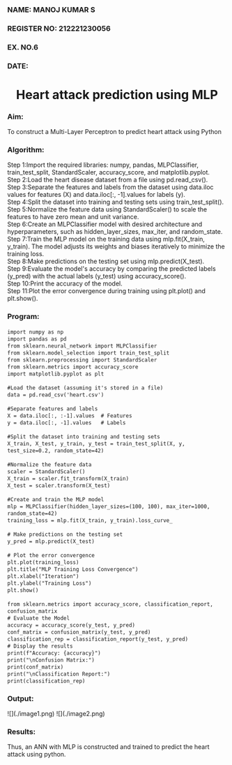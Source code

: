 <H3>NAME: MANOJ KUMAR S</H3>
<H3>REGISTER NO: 212221230056</H3>
<H3>EX. NO.6</H3>
<H3>DATE:</H3>
<H1 ALIGN =CENTER>Heart attack prediction using MLP</H1>
<H3>Aim:</H3>  To construct a  Multi-Layer Perceptron to predict heart attack using Python
<H3>Algorithm:</H3>
Step 1:Import the required libraries: numpy, pandas, MLPClassifier, train_test_split, StandardScaler, accuracy_score, and matplotlib.pyplot.<BR>
Step 2:Load the heart disease dataset from a file using pd.read_csv().<BR>
Step 3:Separate the features and labels from the dataset using data.iloc values for features (X) and data.iloc[:, -1].values for labels (y).<BR>
Step 4:Split the dataset into training and testing sets using train_test_split().<BR>
Step 5:Normalize the feature data using StandardScaler() to scale the features to have zero mean and unit variance.<BR>
Step 6:Create an MLPClassifier model with desired architecture and hyperparameters, such as hidden_layer_sizes, max_iter, and random_state.<BR>
Step 7:Train the MLP model on the training data using mlp.fit(X_train, y_train). The model adjusts its weights and biases iteratively to minimize the training loss.<BR>
Step 8:Make predictions on the testing set using mlp.predict(X_test).<BR>
Step 9:Evaluate the model's accuracy by comparing the predicted labels (y_pred) with the actual labels (y_test) using accuracy_score().<BR>
Step 10:Print the accuracy of the model.<BR>
Step 11:Plot the error convergence during training using plt.plot() and plt.show().<BR>
<H3>Program: </H3>

```
import numpy as np
import pandas as pd
from sklearn.neural_network import MLPClassifier
from sklearn.model_selection import train_test_split
from sklearn.preprocessing import StandardScaler
from sklearn.metrics import accuracy_score
import matplotlib.pyplot as plt

#Load the dataset (assuming it's stored in a file)
data = pd.read_csv('heart.csv')

#Separate features and labels
X = data.iloc[:, :-1].values  # Features
y = data.iloc[:, -1].values   # Labels

#Split the dataset into training and testing sets
X_train, X_test, y_train, y_test = train_test_split(X, y, test_size=0.2, random_state=42)

#Normalize the feature data
scaler = StandardScaler()
X_train = scaler.fit_transform(X_train)
X_test = scaler.transform(X_test)

#Create and train the MLP model
mlp = MLPClassifier(hidden_layer_sizes=(100, 100), max_iter=1000, random_state=42)
training_loss = mlp.fit(X_train, y_train).loss_curve_

# Make predictions on the testing set
y_pred = mlp.predict(X_test)

# Plot the error convergence
plt.plot(training_loss)
plt.title("MLP Training Loss Convergence")
plt.xlabel("Iteration")
plt.ylabel("Training Loss")
plt.show()

from sklearn.metrics import accuracy_score, classification_report, confusion_matrix
# Evaluate the Model
accuracy = accuracy_score(y_test, y_pred)
conf_matrix = confusion_matrix(y_test, y_pred)
classification_rep = classification_report(y_test, y_pred)
# Display the results
print(f"Accuracy: {accuracy}")
print("\nConfusion Matrix:")
print(conf_matrix)
print("\nClassification Report:")
print(classification_rep)
```

<H3>Output:</H3>
![](./image1.png)
![](./image2.png)


<H3>Results:</H3>
Thus, an ANN with MLP is constructed and trained to predict the heart attack using python.
